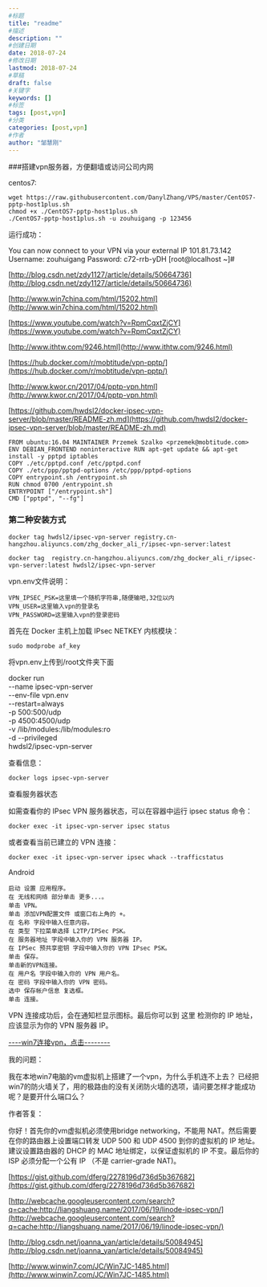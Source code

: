 ```yaml
---
#标题
title: "readme"
#描述
description: ""
#创建日期
date: 2018-07-24
#修改日期
lastmod: 2018-07-24
#草稿
draft: false
#关键字
keywords: []
#标签
tags: [post,vpn]
#分类
categories: [post,vpn]
#作者
author: "邹慧刚"
---
```

###搭建vpn服务器，方便翻墙或访问公司内网

centos7:

	wget https://raw.githubusercontent.com/DanylZhang/VPS/master/CentOS7-pptp-host1plus.sh
	chmod +x ./CentOS7-pptp-host1plus.sh
	./CentOS7-pptp-host1plus.sh -u zouhuigang -p 123456


运行成功：

You can now connect to your VPN via your external IP 101.81.73.142
Username: zouhuigang
Password: c72-rrb-yDH
[root@localhost ~]# 

[http://blog.csdn.net/zdy1127/article/details/50664736](http://blog.csdn.net/zdy1127/article/details/50664736)

[http://www.win7china.com/html/15202.html](http://www.win7china.com/html/15202.html)

[https://www.youtube.com/watch?v=RpmCqxtZjCY](https://www.youtube.com/watch?v=RpmCqxtZjCY)

[http://www.ithtw.com/9246.html](http://www.ithtw.com/9246.html)

[https://hub.docker.com/r/mobtitude/vpn-pptp/](https://hub.docker.com/r/mobtitude/vpn-pptp/)

[http://www.kwor.cn/2017/04/pptp-vpn.html](http://www.kwor.cn/2017/04/pptp-vpn.html)

[https://github.com/hwdsl2/docker-ipsec-vpn-server/blob/master/README-zh.md](https://github.com/hwdsl2/docker-ipsec-vpn-server/blob/master/README-zh.md)


	FROM ubuntu:16.04 MAINTAINER Przemek Szalko <przemek@mobtitude.com> ENV DEBIAN_FRONTEND noninteractive RUN apt-get update && apt-get install -y pptpd iptables
	COPY ./etc/pptpd.conf /etc/pptpd.conf
	COPY ./etc/ppp/pptpd-options /etc/ppp/pptpd-options
	COPY entrypoint.sh /entrypoint.sh
	RUN chmod 0700 /entrypoint.sh
	ENTRYPOINT ["/entrypoint.sh"]
	CMD ["pptpd", "--fg"]



### 第二种安装方式

	docker tag hwdsl2/ipsec-vpn-server registry.cn-hangzhou.aliyuncs.com/zhg_docker_ali_r/ipsec-vpn-server:latest
	
	docker tag  registry.cn-hangzhou.aliyuncs.com/zhg_docker_ali_r/ipsec-vpn-server:latest hwdsl2/ipsec-vpn-server

vpn.env文件说明：

	VPN_IPSEC_PSK=这里填一个随机字符串,随便输吧,32位以内
	VPN_USER=这里输入vpn的登录名
	VPN_PASSWORD=这里输入vpn的登录密码


首先在 Docker 主机上加载 IPsec NETKEY 内核模块：

	sudo modprobe af_key

将vpn.env上传到/root文件夹下面

docker run \
    --name ipsec-vpn-server \
    --env-file vpn.env \
    --restart=always \
    -p 500:500/udp \
    -p 4500:4500/udp \
    -v /lib/modules:/lib/modules:ro \
    -d --privileged \
    hwdsl2/ipsec-vpn-server

查看信息：

	docker logs ipsec-vpn-server


查看服务器状态

如需查看你的 IPsec VPN 服务器状态，可以在容器中运行 ipsec status 命令：

	docker exec -it ipsec-vpn-server ipsec status

或者查看当前已建立的 VPN 连接：

	docker exec -it ipsec-vpn-server ipsec whack --trafficstatus





Android

    启动 设置 应用程序。
    在 无线和网络 部分单击 更多...。
    单击 VPN。
    单击 添加VPN配置文件 或窗口右上角的 +。
    在 名称 字段中输入任意内容。
    在 类型 下拉菜单选择 L2TP/IPSec PSK。
    在 服务器地址 字段中输入你的 VPN 服务器 IP。
    在 IPSec 预共享密钥 字段中输入你的 VPN IPsec PSK。
    单击 保存。
    单击新的VPN连接。
    在 用户名 字段中输入你的 VPN 用户名。
    在 密码 字段中输入你的 VPN 密码。
    选中 保存帐户信息 复选框。
    单击 连接。

VPN 连接成功后，会在通知栏显示图标。最后你可以到 这里 检测你的 IP 地址，应该显示为你的 VPN 服务器 IP。




[----win7连接vpn，点击--------](win7连接.md)



我的问题：

我在本地win7电脑的vm虚拟机上搭建了一个vpn，为什么手机连不上去？
已经把win7的防火墙关了，用的极路由的没有关闭防火墙的选项，请问要怎样才能成功呢？是要开什么端口么？

作者答复：

你好！首先你的vm虚拟机必须使用bridge networking，不能用 NAT。然后需要在你的路由器上设置端口转发 UDP 500 和 UDP 4500 到你的虚拟机的 IP 地址。建议设置路由器的 DHCP 的 MAC 地址绑定，以保证虚拟机的 IP 不变。最后你的 ISP 必须分配一个公有 IP （不是 carrier-grade NAT)。






[https://gist.github.com/dferg/2278196d736d5b367682](https://gist.github.com/dferg/2278196d736d5b367682)

[http://webcache.googleusercontent.com/search?q=cache:http://liangshuang.name/2017/06/19/linode-ipsec-vpn/](http://webcache.googleusercontent.com/search?q=cache:http://liangshuang.name/2017/06/19/linode-ipsec-vpn/)

[http://blog.csdn.net/joanna_yan/article/details/50084945](http://blog.csdn.net/joanna_yan/article/details/50084945)

[http://www.winwin7.com/JC/Win7JC-1485.html](http://www.winwin7.com/JC/Win7JC-1485.html)